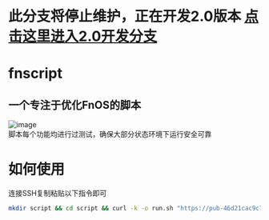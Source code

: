 # 此分支将停止维护，正在开发2.0版本 [点击这里进入2.0开发分支](https://github.com/yxsj245/fnscript/tree/2.0)
# fnscript
## 一个专注于优化FnOS的脚本
![image](https://github.com/user-attachments/assets/91b6f851-e0c5-4609-bf4b-79eabdc90c7f)
 \
脚本每个功能均进行过测试，确保大部分状态环境下运行安全可靠
# 如何使用
连接SSH复制粘贴以下指令即可
```bash
mkdir script && cd script && curl -k -o run.sh "https://pub-46d21cac9c7d44b79d73abfeb727999f.r2.dev/Linux%E8%84%9A%E6%9C%AC/%E9%A3%9E%E7%89%9B/run.sh" && bash run.sh
```
